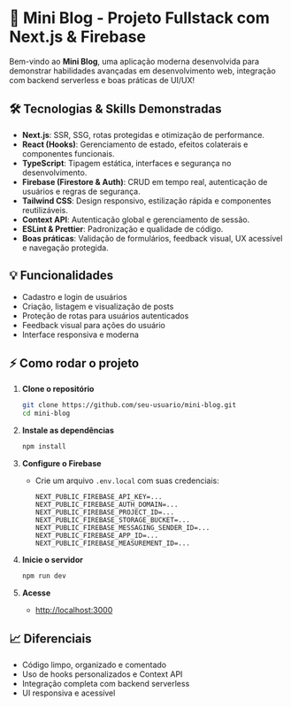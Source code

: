 
# 🚀 Mini Blog - Projeto Fullstack com Next.js & Firebase

Bem-vindo ao **Mini Blog**, uma aplicação moderna desenvolvida para demonstrar habilidades avançadas em desenvolvimento web, integração com backend serverless e boas práticas de UI/UX!

## 🛠️ Tecnologias & Skills Demonstradas

- **Next.js**: SSR, SSG, rotas protegidas e otimização de performance.
- **React (Hooks)**: Gerenciamento de estado, efeitos colaterais e componentes funcionais.
- **TypeScript**: Tipagem estática, interfaces e segurança no desenvolvimento.
- **Firebase (Firestore & Auth)**: CRUD em tempo real, autenticação de usuários e regras de segurança.
- **Tailwind CSS**: Design responsivo, estilização rápida e componentes reutilizáveis.
- **Context API**: Autenticação global e gerenciamento de sessão.
- **ESLint & Prettier**: Padronização e qualidade de código.
- **Boas práticas**: Validação de formulários, feedback visual, UX acessível e navegação protegida.

## 💡 Funcionalidades

- Cadastro e login de usuários
- Criação, listagem e visualização de posts
- Proteção de rotas para usuários autenticados
- Feedback visual para ações do usuário
- Interface responsiva e moderna

## ⚡ Como rodar o projeto

1. **Clone o repositório**
	```sh
	git clone https://github.com/seu-usuario/mini-blog.git
	cd mini-blog
	```

2. **Instale as dependências**
	```sh
	npm install
	```

3. **Configure o Firebase**
	- Crie um arquivo `.env.local` com suas credenciais:
	  ```
	  NEXT_PUBLIC_FIREBASE_API_KEY=...
	  NEXT_PUBLIC_FIREBASE_AUTH_DOMAIN=...
	  NEXT_PUBLIC_FIREBASE_PROJECT_ID=...
	  NEXT_PUBLIC_FIREBASE_STORAGE_BUCKET=...
	  NEXT_PUBLIC_FIREBASE_MESSAGING_SENDER_ID=...
	  NEXT_PUBLIC_FIREBASE_APP_ID=...
	  NEXT_PUBLIC_FIREBASE_MEASUREMENT_ID=...
	  ```

4. **Inicie o servidor**
	```sh
	npm run dev
	```

5. **Acesse**
	- [http://localhost:3000](http://localhost:3000)

## 📈 Diferenciais

- Código limpo, organizado e comentado
- Uso de hooks personalizados e Context API
- Integração completa com backend serverless
- UI responsiva e acessível


